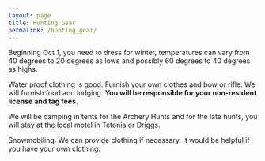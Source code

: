 ```yaml
---
layout: page
title: Hunting Gear
permalink: /hunting_gear/
---
```

Beginning Oct 1, you need to dress for winter, temperatures can vary from 40 degrees to 20 degrees as lows and possibly 60 degrees to 40 degrees as highs.

Water proof clothing is good. Furnish your own clothes and bow or rifle. We will furnish food and lodging.
**You will be responsible for your non-resident license and tag fees**.

We will be camping in tents for the Archery Hunts and for the late hunts, you will stay at the local motel in Tetonia or Driggs.

Snowmobiling. We can provide clothing if necessary. It would be helpful if you have your own clothing.
